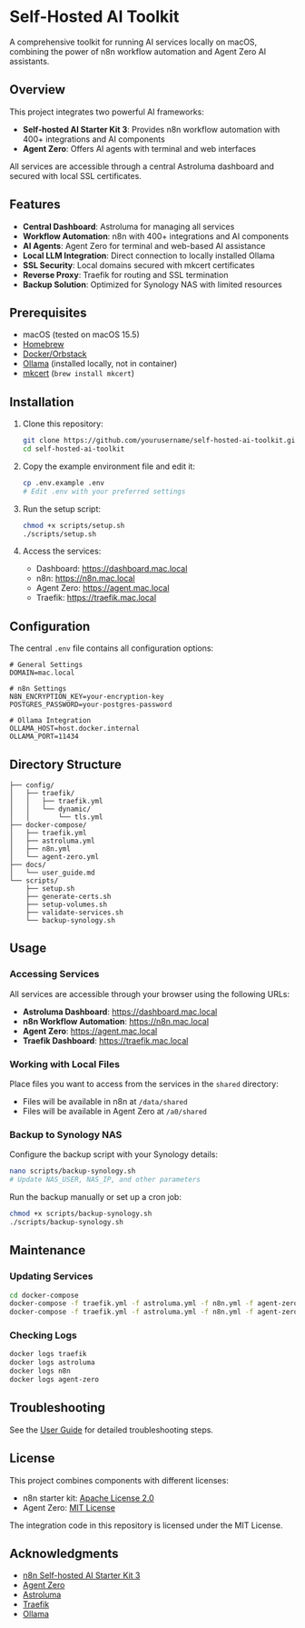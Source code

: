 # Self-Hosted AI Toolkit

A comprehensive toolkit for running AI services locally on macOS, combining the power of n8n workflow automation and Agent Zero AI assistants.

## Overview

This project integrates two powerful AI frameworks:
- **Self-hosted AI Starter Kit 3**: Provides n8n workflow automation with 400+ integrations and AI components
- **Agent Zero**: Offers AI agents with terminal and web interfaces

All services are accessible through a central Astroluma dashboard and secured with local SSL certificates.

## Features

- **Central Dashboard**: Astroluma for managing all services
- **Workflow Automation**: n8n with 400+ integrations and AI components
- **AI Agents**: Agent Zero for terminal and web-based AI assistance
- **Local LLM Integration**: Direct connection to locally installed Ollama
- **SSL Security**: Local domains secured with mkcert certificates
- **Reverse Proxy**: Traefik for routing and SSL termination
- **Backup Solution**: Optimized for Synology NAS with limited resources

## Prerequisites

- macOS (tested on macOS 15.5)
- [Homebrew](https://brew.sh/)
- [Docker/Orbstack](https://orbstack.dev/)
- [Ollama](https://ollama.ai/) (installed locally, not in container)
- [mkcert](https://github.com/FiloSottile/mkcert) (`brew install mkcert`)

## Installation

1. Clone this repository:
   ```bash
   git clone https://github.com/yourusername/self-hosted-ai-toolkit.git
   cd self-hosted-ai-toolkit
   ```

2. Copy the example environment file and edit it:
   ```bash
   cp .env.example .env
   # Edit .env with your preferred settings
   ```

3. Run the setup script:
   ```bash
   chmod +x scripts/setup.sh
   ./scripts/setup.sh
   ```

4. Access the services:
   - Dashboard: https://dashboard.mac.local
   - n8n: https://n8n.mac.local
   - Agent Zero: https://agent.mac.local
   - Traefik: https://traefik.mac.local

## Configuration

The central `.env` file contains all configuration options:

```
# General Settings
DOMAIN=mac.local

# n8n Settings
N8N_ENCRYPTION_KEY=your-encryption-key
POSTGRES_PASSWORD=your-postgres-password

# Ollama Integration
OLLAMA_HOST=host.docker.internal
OLLAMA_PORT=11434
```

## Directory Structure

```
├── config/
│   ├── traefik/
│   │   ├── traefik.yml
│   │   └── dynamic/
│   │       └── tls.yml
├── docker-compose/
│   ├── traefik.yml
│   ├── astroluma.yml
│   ├── n8n.yml
│   └── agent-zero.yml
├── docs/
│   └── user_guide.md
└── scripts/
    ├── setup.sh
    ├── generate-certs.sh
    ├── setup-volumes.sh
    ├── validate-services.sh
    └── backup-synology.sh
```

## Usage

### Accessing Services

All services are accessible through your browser using the following URLs:
- **Astroluma Dashboard**: https://dashboard.mac.local
- **n8n Workflow Automation**: https://n8n.mac.local
- **Agent Zero**: https://agent.mac.local
- **Traefik Dashboard**: https://traefik.mac.local

### Working with Local Files

Place files you want to access from the services in the `shared` directory:
- Files will be available in n8n at `/data/shared`
- Files will be available in Agent Zero at `/a0/shared`

### Backup to Synology NAS

Configure the backup script with your Synology details:
```bash
nano scripts/backup-synology.sh
# Update NAS_USER, NAS_IP, and other parameters
```

Run the backup manually or set up a cron job:
```bash
chmod +x scripts/backup-synology.sh
./scripts/backup-synology.sh
```

## Maintenance

### Updating Services

```bash
cd docker-compose
docker-compose -f traefik.yml -f astroluma.yml -f n8n.yml -f agent-zero.yml pull
docker-compose -f traefik.yml -f astroluma.yml -f n8n.yml -f agent-zero.yml up -d
```

### Checking Logs

```bash
docker logs traefik
docker logs astroluma
docker logs n8n
docker logs agent-zero
```

## Troubleshooting

See the [User Guide](docs/user_guide.md) for detailed troubleshooting steps.

## License

This project combines components with different licenses:
- n8n starter kit: [Apache License 2.0](http://www.apache.org/licenses/LICENSE-2.0)
- Agent Zero: [MIT License](https://opensource.org/licenses/MIT)

The integration code in this repository is licensed under the MIT License.

## Acknowledgments

- [n8n Self-hosted AI Starter Kit 3](https://github.com/tuyenhm68/self-hosted-ai-starter-kit-3)
- [Agent Zero](https://github.com/frdel/agent-zero)
- [Astroluma](https://github.com/astroluma/astroluma)
- [Traefik](https://traefik.io/)
- [Ollama](https://ollama.ai/)
